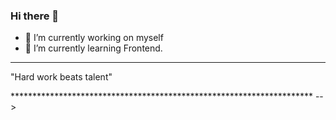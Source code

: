 ### Hi there 👋


- 🔭 I’m currently working on myself
- 🌱 I’m currently learning Frontend.
*********************************************************************
<p>"Hard work beats talent"<p/>
*********************************************************************
-->
